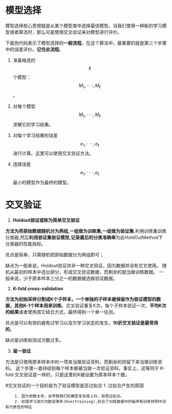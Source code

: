 # 模型选择

模型选择核心思想就是从某个模型类中选择最佳模型。当我们使用一种新的学习模型或者算法时，那么可是使用交叉验证来对模型进行评价。

下面伪代码表示了模型选择的**一般流程**。在这个算法中，最重要的就是第三个步骤中的误差评价。**记住此流程**。

1. 准备候选的$$\ell$$个模型：$$M_{1},\cdot\cdot\cdot,M_{\ell}$$。

2. 对每个模型$$M_{1},\cdot\cdot\cdot, M_{\ell}$$求解它的学习结果。

3. 对每个学习结果的误差$$e_{1},\cdot\cdot\cdot,e_{\ell}$$进行计算。这里可以使用交叉验证方法。

4. 选择误差$$e_{1},\cdot\cdot\cdot,e_{\ell}$$最小的模型作为最终的模型。


# 交叉验证

1. **Holdout验证或称为简单交叉验证**

  **方法为将原始数据随机分为两组,一组做为训练集,一组做为验证集**,利用训练集训练分类器,然后**利用验证集验证模型,记录最后的分类准确率**为此HoldOutMethod下分类器的性能指标。

  优点是简单，只需随机把原始数据分为两组即可；

  缺点为一般来说，Holdout验证并非一种交叉验证，因为数据并没有交叉使用。 随机从最初的样本中选出部分，形成交叉验证数据，而剩余的就当做训练数据。 一般来说，少于原本样本三分之一的数据被选做验证数据。

2. **K-fold cross-validation**

  **方法为初始采样分割成K个子样本，一个单独的子样本被保留作为验证模型的数据，其他K-1个样本用来训练**。交叉验证重复K次，每个子样本验证一次，**平均K次的结果**或者使用其它结合方式，最终得到一个单一估测。

  优点是可以有效的避免过学习以及欠学习状态的发生。**10折交叉验证是最常用的**。

  缺点是训练和测试次数过多。

3. **留一验证**

  方法是只使用原本样本中的一项来当做验证资料，而剩余的则留下来当做训练资料。 这个步骤一直持续到每个样本都被当做一次验证资料。事实上，这等同于 K-fold 交叉验证是一样的，只是这里的K被设置为原本样本个数。

#交叉验证的一个目的是为了验证模型是否过拟合
    1. 过拟合产生的原因
        1. 因为参数太多，会导致我们的模型复杂度上升，容易过拟合。
        2. 权值学习迭代次数足够多(Overtraining),拟合了训练数据中的噪声和训练样例中没有代表性的特征
